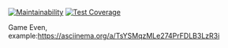 [![Maintainability](https://api.codeclimate.com/v1/badges/7b8cb22cb3302f9cfc87/maintainability)](https://codeclimate.com/github/Adamonge/java-project-61/maintainability)
[![Test Coverage](https://api.codeclimate.com/v1/badges/7b8cb22cb3302f9cfc87/test_coverage)](https://codeclimate.com/github/Adamonge/java-project-61/test_coverage)

Game Even, example:https://asciinema.org/a/TsYSMqzMLe274PrFDLB3LzR3i